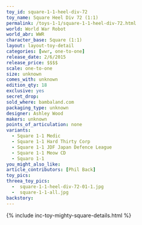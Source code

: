 ```yaml
---
toy_id: square-1-1-heel-div-72
toy_name: Square Heel Div 72 (1:1)
permalink: /toys-1-1/square-1-1-heel-div-72.html
world: World War Robot
world_abr: WWR
character_base: Square (1:1)
layout: layout-toy-detail
categories: [wwr, one-to-one]
release_date: 2/6/2015
release_price: $$$$
scale: one-to-one
size: unknown
comes_with: unknown
edition_qty: 18
exclusive: yes
secret_drop:
sold_where: bambaland.com
packaging_type: unknown
designer: Ashley Wood
makers: unknown
points_of_articulation: none
variants: 
  - Square 1-1 Medic
  - Square 1-1 Hard Thirty Corp
  - Square 1-1 JDF Japan Defence League
  - Square 1-1 Meow CD
  - Squaro 1-1
you_might_also_like:  
article_contributors: [Phil Back]
toy_pics:
threea_toy_pics:
  -  square-1-1-heel-div-72-01-1.jpg
  -  square-1-1-all.jpg
backstory:  
---
```

{% include inc-toy-mighty-square-details.html %}